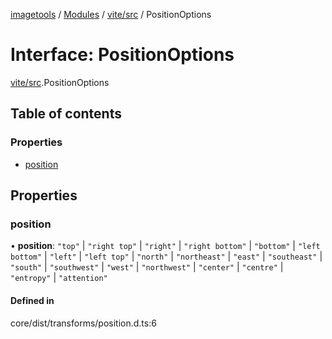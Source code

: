 [imagetools](../README.md) / [Modules](../modules.md) / [vite/src](../modules/vite_src.md) / PositionOptions

# Interface: PositionOptions

[vite/src](../modules/vite_src.md).PositionOptions

## Table of contents

### Properties

- [position](vite_src.PositionOptions.md#position)

## Properties

### position

• **position**: ``"top"`` \| ``"right top"`` \| ``"right"`` \| ``"right bottom"`` \| ``"bottom"`` \| ``"left bottom"`` \| ``"left"`` \| ``"left top"`` \| ``"north"`` \| ``"northeast"`` \| ``"east"`` \| ``"southeast"`` \| ``"south"`` \| ``"southwest"`` \| ``"west"`` \| ``"northwest"`` \| ``"center"`` \| ``"centre"`` \| ``"entropy"`` \| ``"attention"``

#### Defined in

core/dist/transforms/position.d.ts:6
